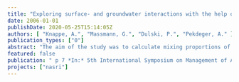 ```yaml
---
title: "Exploring surface- and groundwater interactions with the help of environmental tracers and wastewater indicators in Berlin/Germany"
date: 2006-01-01
publishDate: 2020-05-25T15:14:05Z
authors: [ "Knappe, A.", "Massmann, G.", "Dulski, P.", "Pekdeger, A." ]
publication_types: ["0"]
abstract: "The aim of the study was to calculate mixing proportions of treated wastewater in the surface water and production wells during bank filtration as well as the travel times to observation and abstraction wells. For this purpose, a variety of tracers such as the stable isotopes deuterium (D) and 18O and several wastewater indicators like chloride, EDTA (ethylenediaminetetraacetic acid), boron and the rare earth element (REE) gadolinium (Gd) are used and compared to each other. Time series measurements in the surface water could be traced back in bank filtrates and raw water. Gd-DTPA was found to be a useful sewage indicator, even though it is biodegradable at favourable conditions at very slow rates. The travel times of the bank filtrates were obtained by the analysis of the peak shift in time-series of the tracer. Most tracers were found to be applicable but best results were obtained with the stable isotopes."
featured: false
publication: " p 7 *In:* 5th International Symposium on Management of Aquifer Recharge / IHP-VI, Series on Groundwater. Berlin. 11. - 16.6.2005"
projects: ["nasri"]
---
```


